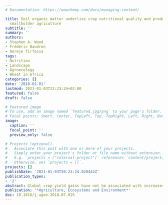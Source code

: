 ```yaml
---
# Documentation: https://wowchemy.com/docs/managing-content/

title: Soil organic matter underlies crop nutritional quality and productivity in
  smallholder agriculture
subtitle: ''
summary: ''
authors:
- Stephen A. Wood
- Frédéric Baudron
- Dereje Tirfessa
tags:
- Nutrition
- Landscape
- Agroecology 
- Wheat in Africa
categories: []
date: '2018-01-01'
lastmod: 2021-01-03T22:23:24+02:00
featured: false
draft: false

# Featured image
# To use, add an image named `featured.jpg/png` to your page's folder.
# Focal points: Smart, Center, TopLeft, Top, TopRight, Left, Right, BottomLeft, Bottom, BottomRight.
image:
  caption: ''
  focal_point: ''
  preview_only: false

# Projects (optional).
#   Associate this post with one or more of your projects.
#   Simply enter your project's folder or file name without extension.
#   E.g. `projects = ["internal-project"]` references `content/project/deep-learning/index.md`.
#   Otherwise, set `projects = []`.
projects: []
publishDate: '2021-01-03T20:23:24.020442Z'
publication_types:
- '2'
abstract: Global crop yield gains have not be associated with increases in the many macro- and micro-nutrients needed for a balanced human diet. There is thus growing interest in improving agricultural practices to increase nutrient availability to people. Because nutrients in crops come from soil, soil management - such as building soil organic matter - could be a tool in managing agriculture to produce more nutritious food. To understand the relationship between soil organic matter and nutritional quality, we measured soil organic matter fractions, crop yield, and wheat nutrient composition on smallholder farms along a land-use and land-cover gradient in Ethiopia. We found that wheat yields and protein content were related to organic matter nitrogen, and zinc content was related to organic matter carbon. Increasing organic matter carbon by 1% was associated with an increase in zinc equivalent to the needs of 0.2 additional people per hectare; increasing organic matter nitrogen by 1% was associated with an increase in protein equivalent to the daily needs of 0.1 additional people per hectare. Soil organic matter - and its associated fractions - was greatest in soils closest to a state forest and in home gardens (as opposed to in wheat fields). Wheat fields closer to the forest had elevated soil organic matter fractions relative to wheat soils closest to the market town. Our results indicate that realistic gains in soil organic matter could make human-health-relevant increases in wheat nutrient content. Soil organic matter management can therefore be an additional tool for feeding the world well.
publication: '*Agriculture, Ecosystems and Environment*'
doi: 10.1016/j.agee.2018.07.025
---
```

